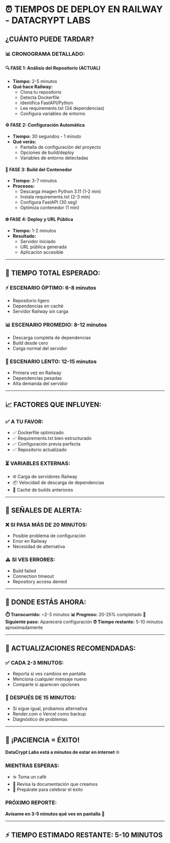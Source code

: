 # ⏰ TIEMPOS DE DEPLOY EN RAILWAY - DATACRYPT LABS
## ¿CUÁNTO PUEDE TARDAR?

### 📊 **CRONOGRAMA DETALLADO:**

#### **🔍 FASE 1: Análisis del Repositorio (ACTUAL)**
- **Tiempo:** 2-5 minutos
- **Qué hace Railway:**
  - Clona tu repositorio
  - Detecta Dockerfile
  - Identifica FastAPI/Python
  - Lee requirements.txt (34 dependencias)
  - Configura variables de entorno

#### **⚙️ FASE 2: Configuración Automática**
- **Tiempo:** 30 segundos - 1 minuto
- **Qué verás:**
  - Pantalla de configuración del proyecto
  - Opciones de build/deploy
  - Variables de entorno detectadas

#### **🚀 FASE 3: Build del Contenedor**
- **Tiempo:** 3-7 minutos
- **Procesos:**
  - Descarga imagen Python 3.11 (1-2 min)
  - Instala requirements.txt (2-3 min)
  - Configura FastAPI (30 seg)
  - Optimiza contenedor (1 min)

#### **🌐 FASE 4: Deploy y URL Pública**
- **Tiempo:** 1-2 minutos
- **Resultado:**
  - Servidor iniciado
  - URL pública generada
  - Aplicación accesible

---

## 🎯 **TIEMPO TOTAL ESPERADO:**

### **⚡ ESCENARIO ÓPTIMO:** 6-8 minutos
- Repositorio ligero
- Dependencias en caché
- Servidor Railway sin carga

### **📊 ESCENARIO PROMEDIO:** 8-12 minutos
- Descarga completa de dependencias
- Build desde cero
- Carga normal del servidor

### **🐌 ESCENARIO LENTO:** 12-15 minutos
- Primera vez en Railway
- Dependencias pesadas
- Alta demanda del servidor

---

## 📈 **FACTORES QUE INFLUYEN:**

### **✅ A TU FAVOR:**
- ✅ Dockerfile optimizado
- ✅ Requirements.txt bien estructurado
- ✅ Configuración previa perfecta
- ✅ Repositorio actualizado

### **⏳ VARIABLES EXTERNAS:**
- 🌐 Carga de servidores Railway
- 📦 Velocidad de descarga de dependencias
- 🔄 Caché de builds anteriores

---

## 🚨 **SEÑALES DE ALERTA:**

### **❌ SI PASA MÁS DE 20 MINUTOS:**
- Posible problema de configuración
- Error en Railway
- Necesidad de alternativa

### **⚠️ SI VES ERRORES:**
- Build failed
- Connection timeout
- Repository access denied

---

## 📍 **DONDE ESTÁS AHORA:**

**⏱️ Transcurrido:** ~2-3 minutos
**📊 Progreso:** 20-25% completado
**🎯 Siguiente paso:** Aparecerá configuración
**⏰ Tiempo restante:** 5-10 minutos aproximadamente

---

## 🔄 **ACTUALIZACIONES RECOMENDADAS:**

### **✅ CADA 2-3 MINUTOS:**
- Reporta si ves cambios en pantalla
- Menciona cualquier mensaje nuevo
- Comparte si aparecen opciones

### **🚨 DESPUÉS DE 15 MINUTOS:**
- Si sigue igual, probamos alternativa
- Render.com o Vercel como backup
- Diagnóstico de problemas

---

## 🎉 **¡PACIENCIA = ÉXITO!**

**DataCrypt Labs está a minutos de estar en internet** 🌐

### **MIENTRAS ESPERAS:**
- ☕ Toma un café
- 📝 Revisa la documentación que creamos
- 🎯 Prepárate para celebrar el éxito

### **PRÓXIMO REPORTE:**
**Avísame en 3-5 minutos qué ves en pantalla** 📱

---

## ⚡ **TIEMPO ESTIMADO RESTANTE: 5-10 MINUTOS**